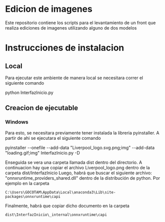 # Edicion de imagenes

Este repositorio contiene los scripts para el levantamiento de un front que realiza ediciones de imagenes utilizando alguno de dos modelos


# Instrucciones de instalacion

## Local
Para ejecutar este ambiente de manera local se necesitara correr el siguiente comando

python InterfazInicio.py

## Creacion de ejecutable

### Windows

Para esto, se necesitara previamente tener instalada la libreria pyinstaller. A partir de ahi se ejecutara el siguiente comando

pyinstaller --onefile --add-data "Liverpool_logo.svg.png;img" --add-data "loading.gif;img" InterfazInicio.py -D

Enseguida se vera una carpeta llamada dist dentro del directorio.
A continuacion hay que copiar el archivo Liverpool_logo.png dentro de la carpeta dist/InterfazInicio
Luego, habrá que buscar el siguiente archivo: "onnxruntime_providers_shared.dll" dentro de la distribución de python. Por ejemplo en la carpeta

```
C:\Users\GOCOTAM\AppData\Local\anaconda3\Lib\site-packages\onnxruntime\capi
```

Finalmente, habrá que copiar dicho documento en la carpeta
```
dist\InterfazInicio\_internal\onnxruntime\capi
```